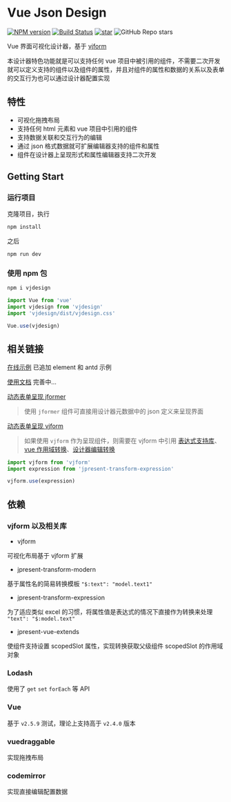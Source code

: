 # Vue Json Design

[![NPM version](https://img.shields.io/npm/v/vjdesign.svg?style=flat-square)](https://www.npmjs.com/package/vjdesign)
[![Build Status](https://travis-ci.org/fyl080801/vjdesign.svg?branch=master)](https://travis-ci.org/fyl080801/vjdesign)
[![star](https://gitee.com/fyl080801/vjdesign/badge/star.svg?theme=dark)](https://gitee.com/fyl080801/vjdesign/stargazers)
![GitHub Repo stars](https://img.shields.io/github/stars/fyl080801/vjdesign?style=social)

Vue 界面可视化设计器，基于 [vjform](https://github.com/fyl080801/vjform)

本设计器特色功能就是可以支持任何 vue 项目中被引用的组件，不需要二次开发就可以定义支持的组件以及组件的属性，并且对组件的属性和数据的关系以及表单的交互行为也可以通过设计器配置实现

## 特性

- 可视化拖拽布局
- 支持任何 html 元素和 vue 项目中引用的组件
- 支持数据关联和交互行为的编辑
- 通过 json 格式数据就可扩展编辑器支持的组件和属性
- 组件在设计器上呈现形式和属性编辑器支持二次开发

## Getting Start

### 运行项目

克隆项目，执行

```bash
npm install
```

之后

```bash
npm run dev
```

### 使用 npm 包

```bash
npm i vjdesign
```

```javascript
import Vue from 'vue'
import vjdesign from 'vjdesign'
import 'vjdesign/dist/vjdesign.css'

Vue.use(vjdesign)
```

## 相关链接

[在线示例](https://fyl080801.gitee.io/vjdesign/) 已追加 element 和 antd 示例

[使用文档](https://fyl080801.github.io/vjdesign/) 完善中...

[动态表单呈现 jformer](https://gitee.com/fyl080801/jformer)

> 使用 `jformer` 组件可直接用设计器元数据中的 json 定义来呈现界面

[动态表单呈现 vjform](https://github.com/fyl080801/vjform)

> 如果使用 `vjform` 作为呈现组件，则需要在 vjform 中引用 [表达式支持库](https://github.com/fyl080801/jpresent-transform-expression)、[vue 作用域转换](https://github.com/fyl080801/jpresent-vue-extends)、[设计器编辑转换](https://github.com/fyl080801/jpresent-transform-design)

```javascript
import vjform from 'vjform'
import expression from 'jpresent-transform-expression'

vjform.use(expression)
```

## 依赖

### vjform 以及相关库

- vjform

可视化布局基于 vjform 扩展

- jpresent-transform-modern

基于属性名的简易转换模板 `"$:text": "model.text1"`

- jpresent-transform-expression

为了适应类似 excel 的习惯，将属性值是表达式的情况下直接作为转换来处理 `"text": "$:model.text"`

- jpresent-vue-extends

使组件支持设置 scopedSlot 属性，实现转换获取父级组件 scopedSlot 的作用域对象

### Lodash

使用了 `get` `set` `forEach` 等 API

### Vue

基于 `v2.5.9` 测试，理论上支持高于 `v2.4.0` 版本

### vuedraggable

实现拖拽布局

### codemirror

实现直接编辑配置数据
